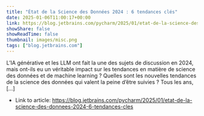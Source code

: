 ```yaml
---
title: "État de la Science des Données 2024 : 6 tendances clés"
date: 2025-01-06T11:00:17+00:00
link: https://blog.jetbrains.com/pycharm/2025/01/etat-de-la-science-des-donnees-2024-6-tendances-cles
showShare: false
showReadTime: false
thumbnail: images/misc.png
tags: ["blog.jetbrains.com"]
---
```

L’IA générative et les LLM ont fait la une des sujets de discussion en 2024, mais ont-ils eu un véritable impact sur les tendances en matière de science des données et de machine learning ? Quelles sont les nouvelles tendances de la science des données qui valent la peine d’être suivies ? Tous les ans, […]

- Link to article: https://blog.jetbrains.com/pycharm/2025/01/etat-de-la-science-des-donnees-2024-6-tendances-cles